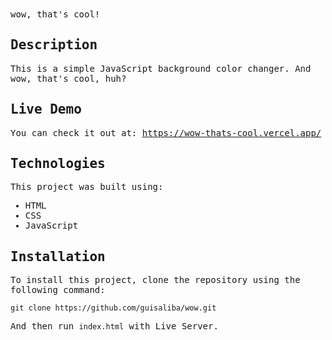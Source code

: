 <samp>
wow, that's cool!
  
## Description

This is a simple JavaScript background color changer. And wow, that's cool, huh?

## Live Demo

You can check it out at: https://wow-thats-cool.vercel.app/

## Technologies

This project was built using:

- HTML
- CSS
- JavaScript

## Installation

To install this project, clone the repository using the following command:

```
git clone https://github.com/guisaliba/wow.git
```

And then run `index.html` with Live Server.
</samp>
